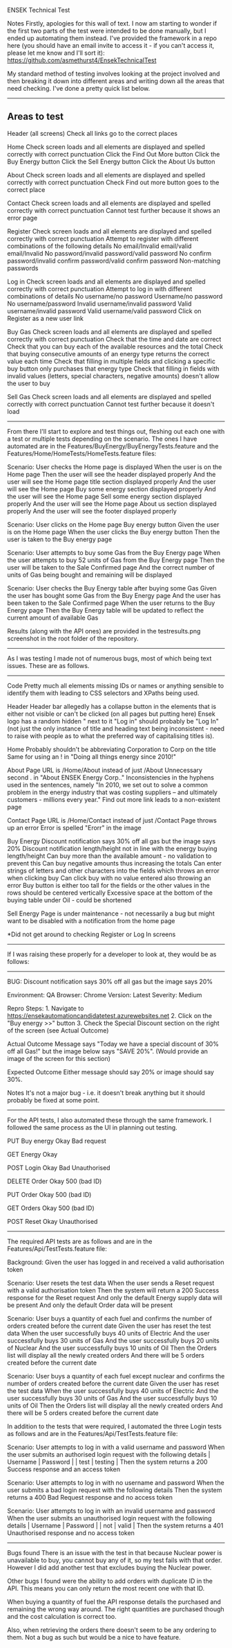 ENSEK Technical Test

Notes
Firstly, apologies for this wall of text. I now am starting to wonder if the first two parts of the test were intended to be done manually, but I ended up automating them instead. I've provided the framework in a repo here (you should have an email invite to access it - if you can't access it, please let me know and I'll sort it): https://github.com/asmethurst4/EnsekTechnicalTest

My standard method of testing involves looking at the project involved and then breaking it down into different areas and writing down all the areas that need checking. I've done a pretty quick list below.

---------------------------------------------
Areas to test
---------------------------------------------
Header (all screens)
	Check all links go to the correct places

Home
	Check screen loads and all elements are displayed and spelled correctly with correct punctuation
	Click the Find Out More button
	Click the Buy Energy button
	Click the Sell Energy button
	Click the About Us button

About
	Check screen loads and all elements are displayed and spelled correctly with correct punctuation
	Check Find out more button goes to the correct place

Contact
	Check screen loads and all elements are displayed and spelled correctly with correct punctuation
	Cannot test further because it shows an error page

Register
	Check screen loads and all elements are displayed and spelled correctly with correct punctuation
	Attempt to register with different combinations of the following details
		No email/Invalid email/valid email/Invalid
		No password/invalid password/valid password
		No confirm password/invalid confirm password/valid confirm password
		Non-matching passwords

Log in
	Check screen loads and all elements are displayed and spelled correctly with correct punctuation
	Attempt to log in with different combinations of details
		No username/no password
		Username/no password
		No username/password
		Invalid username/invalid password
		Valid username/invalid password
		Valid username/valid password
	Click on Register as a new user link
	
Buy Gas
	Check screen loads and all elements are displayed and spelled correctly with correct punctuation
	Check that the time and date are correct
	Check that you can buy each of the available resources and the total 
	Check that buying consecutive amounts of an energy type returns the correct value each time
	Check that filling in multiple fields and clicking a specific buy button only purchases that energy type
	Check that filling in fields with invalid values (letters, special characters, negative amounts) doesn't allow the user to buy

Sell Gas
	Check screen loads and all elements are displayed and spelled correctly with correct punctuation
	Cannot test further because it doesn't load

---------------------------------------------
From there I'll start to explore and test things out, fleshing out each one with a test or multiple tests depending on the scenario. The ones I have automated are in the Features/BuyEnergy/BuyEnergyTests.feature and the Features/Home/HomeTests/HomeTests.feature files:

Scenario: User checks the Home page is displayed
	When the user is on the Home page
	Then the user will see the header displayed properly
		And the user will see the Home page title section displayed properly
		And the user will see the Home page Buy some energy section displayed properly
		And the user will see the Home page Sell some energy section displayed properly
		And the user will see the Home page About us section displayed properly
		And the user will see the footer displayed properly

Scenario: User clicks on the Home page Buy energy button
	Given the user is on the Home page
	When the user clicks the Buy energy button
	Then the user is taken to the Buy energy page

Scenario: User attempts to buy some Gas from the Buy Energy page
	When the user attempts to buy 52 units of Gas from the Buy Energy page
	Then the user will be taken to the Sale Confirmed page
		And the correct number of units of Gas being bought and remaining will be displayed

Scenario: User checks the Buy Energy table after buying some Gas
	Given the user has bought some Gas from the Buy Energy page
		And the user has been taken to the Sale Confirmed page
	When the user returns to the Buy Energy page
	Then the Buy Energy table will be updated to reflect the current amount of available Gas

Results (along with the API ones) are provided in the testresults.png screenshot in the root folder of the repository.

---------------------------------------------

As I was testing I made not of numerous bugs, most of which being text issues. These are as follows.

---------------------------------------------
Code
	Pretty much all elements missing IDs or names or anything sensible to identify them with leading to CSS selectors and XPaths being used.

Header
	Header bar allegedly has a collapse button in the elements that is either not visible or can't be clicked (on all pages but putting here)
	Ensek logo has a random hidden " next to it
	"Log in" should probably be "Log In" (not just the only instance of title and heading text being inconsistent - need to raise with people as to what the preferred way of capitalising titles is).

Home
	Probably shouldn't be abbreviating Corporation to Corp on the title
	Same for using an ! in "Doing all things energy since 2010!"

About
	Page URL is /Home/About instead of just /About
	Unnecessary second . in "About ENSEK Energy Corp.."
	Inconsistencies in the hyphens used in the sentences, namely "In 2010, we set out to solve a common problem in the energy industry that was costing suppliers – and ultimately customers - millions every year."
	Find out more link leads to a non-existent page

Contact
	Page URL is /Home/Contact instead of just /Contact
	Page throws up an error
	Error is spelled "Erorr" in the image

Buy Energy
	Discount notification says 30% off all gas but the image says 20%
	Discount notification length/height not in line with the energy buying length/height
	Can buy more than the available amount - no validation to prevent this
	Can buy negative amounts thus increasing the totals
	Can enter strings of letters and other characters into the fields which throws an error when clicking buy
	Can click buy with no value entered also throwing an error
	Buy button is either too tall for the fields or the other values in the rows should be centered vertically
	Excessive space at the bottom of the buying table under Oil - could be shortened

Sell Energy
	Page is under maintenance - not necessarily a bug but might want to be disabled with a notification from the home page
	
*Did not get around to checking Register or Log In screens

---------------------------------------------

If I was raising these properly for a developer to look at, they would be as follows:

---------------------------------------------

BUG: Discount notification says 30% off all gas but the image says 20%

Environment: QA
Browser: Chrome
Version: Latest
Severity: Medium

Repro Steps:
	1. Navigate to https://ensekautomationcandidatetest.azurewebsites.net
	2. Click on the "Buy energy >>" button
	3. Check the Special Discount section on the right of the screen (see Actual Outcome)
	
Actual Outcome
	Message says "Today we have a special discount of 30% off all Gas!" but the image below says "SAVE 20%".
	(Would provide an image of the screen for this section)
	
Expected Outcome
	Either message should say 20% or image should say 30%.
	
Notes
	It's not a major bug - i.e. it doesn't break anything but it should probably be fixed at some point.

---------------------------------------------

For the API tests, I also automated these through the same framework. I followed the same process as the UI in planning out testing.

PUT Buy energy
	Okay
	Bad request
	
GET Energy
	Okay

POST Login
	Okay
	Bad
	Unauthorised

DELETE Order
	Okay
	500 (bad ID)
	
PUT Order
	Okay
	500 (bad ID)

GET Orders
	Okay
	500 (bad ID)

POST Reset
	Okay
	Unauthorised

---------------------------------------------
The required API tests are as follows and are in the Features/Api/TestTests.feature file:

Background: 
	Given the user has logged in and received a valid authorisation token

Scenario: User resets the test data
	When the user sends a Reset request with a valid authorisation token
	Then the system will return a 200 Success response for the Reset request
		And only the default Energy supply data will be present
		And only the default Order data will be present

Scenario: User buys a quantity of each fuel and confirms the number of orders created before the current date
	Given the user has reset the test data
	When the user successfully buys 40 units of Electric
		And the user successfully buys 30 units of Gas
		And the user successfully buys 20 units of Nuclear
		And the user successfully buys 10 units of Oil
	Then the Orders list will display all the newly created orders
		And there will be 5 orders created before the current date

Scenario: User buys a quantity of each fuel except nuclear and confirms the number of orders created before the current date
	Given the user has reset the test data
	When the user successfully buys 40 units of Electric
		And the user successfully buys 30 units of Gas
		And the user successfully buys 10 units of Oil
	Then the Orders list will display all the newly created orders
		And there will be 5 orders created before the current date

In addition to the tests that were required, I automated the three Login tests as follows and are in the Features/Api/TestTests.feature file:

Scenario: User attempts to log in with a valid username and password
	When the user submits an authorised login request with the following details
		| Username | Password |
		| test     | testing  |
	Then the system returns a 200 Success response and an access token

Scenario: User attempts to log in with no username and password
	When the user submits a bad login request with the following details
	Then the system returns a 400 Bad Request response and no access token

Scenario: User attempts to log in with an invalid username and password
	When the user submits an unauthorised login request with the following details
		| Username | Password |
		| not      | valid    |
	Then the system returns a 401 Unauthorised response and no access token


---------------------------------------------
Bugs found
There is an issue with the test in that because Nuclear power is unavailable to buy, you cannot buy any of it, so my test fails with that order. However I did add another test that excludes buying the Nuclear power.

Other bugs I found were the ability to add orders with duplicate ID in the API. This means you can only return the most recent one with that ID.

When buying a quantity of fuel the API response details the purchased and remaining the wrong way around. The right quantities are purchased though and the cost calculation is correct too.

Also, when retrieving the orders there doesn't seem to be any ordering to them. Not a bug as such but would be a nice to have feature.
